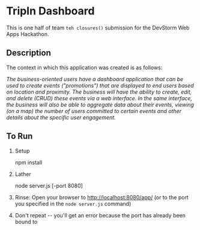 TripIn Dashboard
================

This is one half of team `teh closures()` submission for the DevStorm Web Apps Hackathon.

Description
-----------

The context in which this application was created is as follows:

_The business-oriented users have a dashboard application that can be used to create events ("promotions") that are displayed to end users based on location and proximity. The business will have the ability to create, edit, and delete (CRUD) these events via a web interface. In the same interface, the business will also be able to aggregate data about their events, viewing (on a map) the number of users committed to certain events and other details about the specific user engagement._

To Run
------
1. Setup

    npm install

1. Lather

    node server.js [-port 8080]
    
1. Rinse: Open your browser to [http://localhost:8080/app/](http://localhost:8080/app/) (or to the port you specified in the `node server.js` command)
1. Don't repeat -- you'll get an error because the port has already been bound to
